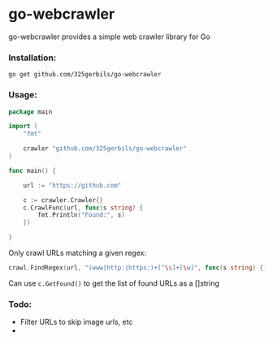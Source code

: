 # go-webcrawler
go-webcrawler provides a simple web crawler library for Go

### Installation:

```
go get github.com/325gerbils/go-webcrawler
```

### Usage:

```go
package main

import (
	"fmt"

	crawler "github.com/325gerbils/go-webcrawler"
)

func main() {

	url := "https://github.com"

	c := crawler.Crawler{}
	c.CrawlFunc(url, func(s string) {
		fmt.Println("Found:", s)
	})

}

```

Only crawl URLs matching a given regex:

```go
crawl.FindRegex(url, "(www|http:|https:)+[^\s]+[\w]", func(s string) {})
``` 

Can use `c.GetFound()` to get the list of found URLs as a []string

### Todo:

* Filter URLs to skip image urls, etc
* 
